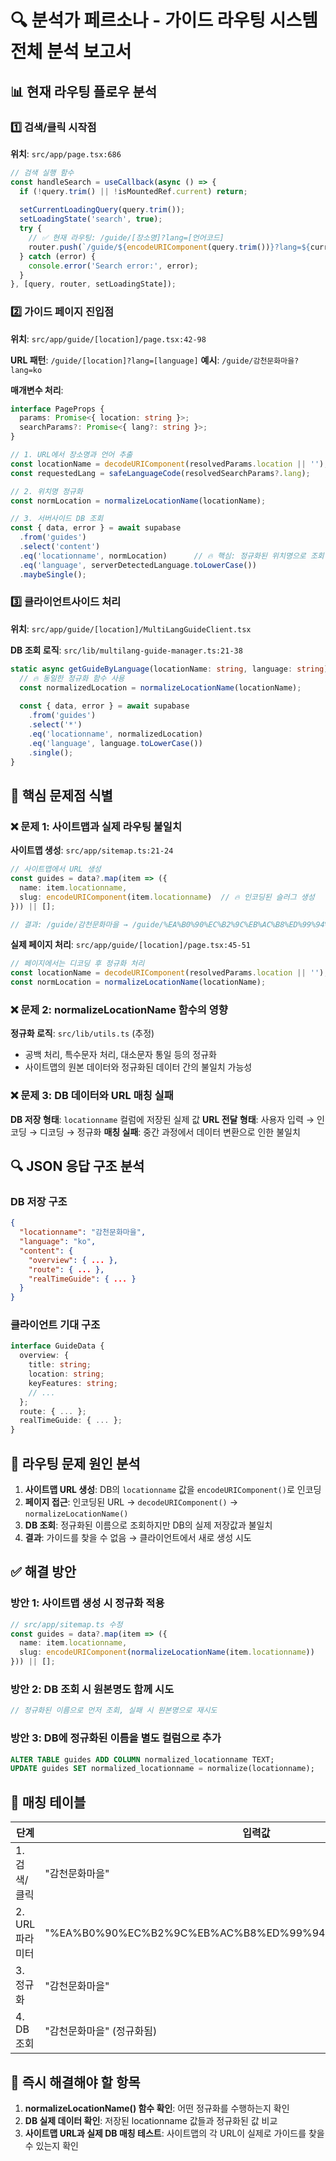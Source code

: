 # 🔍 분석가 페르소나 - 가이드 라우팅 시스템 전체 분석 보고서

## 📊 현재 라우팅 플로우 분석

### 1️⃣ 검색/클릭 시작점
**위치**: `src/app/page.tsx:686`
```typescript
// 검색 실행 함수
const handleSearch = useCallback(async () => {
  if (!query.trim() || !isMountedRef.current) return;
  
  setCurrentLoadingQuery(query.trim());
  setLoadingState('search', true);
  try {
    // ✅ 현재 라우팅: /guide/[장소명]?lang=[언어코드]
    router.push(`/guide/${encodeURIComponent(query.trim())}?lang=${currentLanguage}`);
  } catch (error) {
    console.error('Search error:', error);
  }
}, [query, router, setLoadingState]);
```

### 2️⃣ 가이드 페이지 진입점
**위치**: `src/app/guide/[location]/page.tsx:42-98`

**URL 패턴**: `/guide/[location]?lang=[language]`
**예시**: `/guide/감천문화마을?lang=ko`

**매개변수 처리**:
```typescript
interface PageProps {
  params: Promise<{ location: string }>;
  searchParams?: Promise<{ lang?: string }>;
}

// 1. URL에서 장소명과 언어 추출
const locationName = decodeURIComponent(resolvedParams.location || '');
const requestedLang = safeLanguageCode(resolvedSearchParams?.lang);

// 2. 위치명 정규화
const normLocation = normalizeLocationName(locationName);

// 3. 서버사이드 DB 조회
const { data, error } = await supabase
  .from('guides')
  .select('content')
  .eq('locationname', normLocation)      // 🔥 핵심: 정규화된 위치명으로 조회
  .eq('language', serverDetectedLanguage.toLowerCase())
  .maybeSingle();
```

### 3️⃣ 클라이언트사이드 처리
**위치**: `src/app/guide/[location]/MultiLangGuideClient.tsx`

**DB 조회 로직**: `src/lib/multilang-guide-manager.ts:21-38`
```typescript
static async getGuideByLanguage(locationName: string, language: string) {
  // 🔥 동일한 정규화 함수 사용
  const normalizedLocation = normalizeLocationName(locationName);
  
  const { data, error } = await supabase
    .from('guides')
    .select('*')
    .eq('locationname', normalizedLocation)
    .eq('language', language.toLowerCase())
    .single();
}
```

## 🎯 핵심 문제점 식별

### ❌ 문제 1: 사이트맵과 실제 라우팅 불일치

**사이트맵 생성**: `src/app/sitemap.ts:21-24`
```typescript
// 사이트맵에서 URL 생성
const guides = data?.map(item => ({
  name: item.locationname,
  slug: encodeURIComponent(item.locationname)  // 🔥 인코딩된 슬러그 생성
})) || [];

// 결과: /guide/감천문화마을 → /guide/%EA%B0%90%EC%B2%9C%EB%AC%B8%ED%99%94%EB%A7%88%EC%9D%84
```

**실제 페이지 처리**: `src/app/guide/[location]/page.tsx:45-51`
```typescript
// 페이지에서는 디코딩 후 정규화 처리
const locationName = decodeURIComponent(resolvedParams.location || '');
const normLocation = normalizeLocationName(locationName);
```

### ❌ 문제 2: normalizeLocationName 함수의 영향

**정규화 로직**: `src/lib/utils.ts` (추정)
- 공백 처리, 특수문자 처리, 대소문자 통일 등의 정규화
- 사이트맵의 원본 데이터와 정규화된 데이터 간의 불일치 가능성

### ❌ 문제 3: DB 데이터와 URL 매칭 실패

**DB 저장 형태**: `locationname` 컬럼에 저장된 실제 값
**URL 전달 형태**: 사용자 입력 → 인코딩 → 디코딩 → 정규화
**매칭 실패**: 중간 과정에서 데이터 변환으로 인한 불일치

## 🔍 JSON 응답 구조 분석

### DB 저장 구조
```json
{
  "locationname": "감천문화마을",
  "language": "ko",
  "content": {
    "overview": { ... },
    "route": { ... },
    "realTimeGuide": { ... }
  }
}
```

### 클라이언트 기대 구조
```typescript
interface GuideData {
  overview: {
    title: string;
    location: string;
    keyFeatures: string;
    // ...
  };
  route: { ... };
  realTimeGuide: { ... };
}
```

## 🎯 라우팅 문제 원인 분석

1. **사이트맵 URL 생성**: DB의 `locationname` 값을 `encodeURIComponent()`로 인코딩
2. **페이지 접근**: 인코딩된 URL → `decodeURIComponent()` → `normalizeLocationName()`
3. **DB 조회**: 정규화된 이름으로 조회하지만 DB의 실제 저장값과 불일치
4. **결과**: 가이드를 찾을 수 없음 → 클라이언트에서 새로 생성 시도

## ✅ 해결 방안

### 방안 1: 사이트맵 생성 시 정규화 적용
```typescript
// src/app/sitemap.ts 수정
const guides = data?.map(item => ({
  name: item.locationname,
  slug: encodeURIComponent(normalizeLocationName(item.locationname))
})) || [];
```

### 방안 2: DB 조회 시 원본명도 함께 시도
```typescript
// 정규화된 이름으로 먼저 조회, 실패 시 원본명으로 재시도
```

### 방안 3: DB에 정규화된 이름을 별도 컬럼으로 추가
```sql
ALTER TABLE guides ADD COLUMN normalized_locationname TEXT;
UPDATE guides SET normalized_locationname = normalize(locationname);
```

## 📝 매칭 테이블

| 단계 | 입력값 | 처리 함수 | 출력값 | 위치 |
|------|--------|-----------|---------|------|
| 1. 검색/클릭 | "감천문화마을" | `encodeURIComponent()` | "%EA%B0%90%EC%B2%9C%EB%AC%B8%ED%99%94%EB%A7%88%EC%9D%84" | page.tsx:686 |
| 2. URL 파라미터 | "%EA%B0%90%EC%B2%9C%EB%AC%B8%ED%99%94%EB%A7%88%EC%9D%84" | `decodeURIComponent()` | "감천문화마을" | [location]/page.tsx:45 |
| 3. 정규화 | "감천문화마을" | `normalizeLocationName()` | "감천문화마을" (정규화됨) | [location]/page.tsx:51 |
| 4. DB 조회 | "감천문화마을" (정규화됨) | Supabase Query | 결과 없음? | [location]/page.tsx:82-87 |

## 🎯 즉시 해결해야 할 항목

1. **normalizeLocationName() 함수 확인**: 어떤 정규화를 수행하는지 확인
2. **DB 실제 데이터 확인**: 저장된 locationname 값들과 정규화된 값 비교
3. **사이트맵 URL과 실제 DB 매칭 테스트**: 사이트맵의 각 URL이 실제로 가이드를 찾을 수 있는지 확인